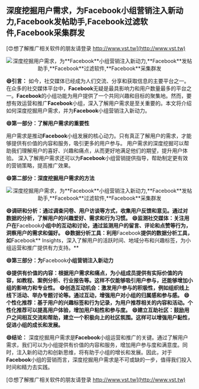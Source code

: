## **深度挖掘用户需求，为**Facebook**小组营销注入新动力,**Facebook**发帖助手,**Facebook**过滤软件,**Facebook**采集群发**

[😍想了解推广相关软件的朋友请登录 http://www.vst.tw](http://www.vst.tw)

 <center><img src="https://vst.tw/MP4/tuiguang/png/3.png" alt="深度挖掘用户需求，为**Facebook**小组营销注入新动力,**Facebook**发帖助手,**Facebook**过滤软件,**Facebook**采集群发"></center>

**😄引言：**
如今，社交媒体已经成为人们交流、分享和获取信息的主要平台之一。在众多的社交媒体平台中，**Facebook**无疑是最具影响力和用户数量最多的平台之一。**Facebook**的小组功能为用户提供了一个共同兴趣和目标的聚集地。然而，要想有效运营和推广**Facebook**小组，深入了解用户需求是至关重要的。本文将介绍如何深度挖掘用户需求，并为**Facebook**小组营销注入新动力。

**😄第一部分：了解用户需求的重要性**

用户需求是推动**Facebook**小组发展的核心动力。只有真正了解用户的需求，才能够提供有价值的内容和服务，吸引更多的用户参与。
用户需求的深度挖掘可以帮助我们理解用户的喜好、兴趣和痛点，从而更好地满足他们的期望，提升用户体验。
深入了解用户需求还可以为**Facebook**小组营销提供指导，帮助制定更有效的营销策略，提高推广效果。

**😄第二部分：深度挖掘用户需求的方法**

 <center><img src="https://vst.tw/MP4/tuiguang/png/5.png" alt="深度挖掘用户需求，为**Facebook**小组营销注入新动力,**Facebook**发帖助手,**Facebook**过滤软件,**Facebook**采集群发"></center>

**😄调研和分析：通过调查问卷、用户访谈等方式，收集用户反馈和意见。通过对数据的分析，了解用户的兴趣爱好、需求和行为习惯。**
**😄监测社交媒体：关注用户在**Facebook**小组中的互动和讨论，通过监测用户的留言、评论和点赞等行为，洞察用户的需求和偏好。**
**😄数据分析工具：利用**Facebook**提供的数据分析工具，如**Facebook** Insights，深入了解用户的活跃时间、地域分布和兴趣标签，为小组运营和推广提供有力支持。**

**😄第三部分：为**Facebook**小组营销注入新动力**

**😄提供有价值的内容：根据用户需求和痛点，为小组成员提供有实际价值的内容，如教程、案例分析、行业报告等。这样不仅能够吸引用户参与，还能够增加小组的影响力和专业性。**
**😄创造互动机会：激发用户参与的积极性，例如组织线上线下活动、举办专题讨论等。通过互动，增强用户对小组的归属感和参与感。**
**😄个性化推荐：基于用户的兴趣标签和行为记录，为用户推荐相关的内容和活动。个性化推荐可以提高用户体验，增加用户粘性和参与度。**
**😄建立互助社区：鼓励用户之间相互交流和帮助，建立一个积极向上的社区氛围。这样可以增强用户黏性，促进小组的成长和发展。**

**😄结论：**
深度挖掘用户需求是**Facebook**小组运营和推广的关键。通过了解用户需求，我们可以为小组提供有价值的内容和服务，增加用户参与度和满意度。同时，注入新的动力和创新思维，将有助于小组的增长和发展。因此，对于**Facebook**小组的营销而言，深度挖掘用户需求是不可或缺的一步，值得我们投入时间和精力去实践。

[😍想了解推广相关软件的朋友请登录 http://www.vst.tw](http://www.vst.tw)




